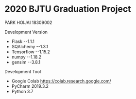 # 2020 BJTU Graduation Project
PARK HOIJAI 18309002

Development Version
* Flask --1.1.1
* SQAlchemy --1.3.1
* Tensorflow --1.15.2
* numpy --1.18.2
* gensim --3.8.1

Development Tool
* Google Colab https://colab.research.google.com/
* PyCharm 2019.3.2
* Python 3.7
